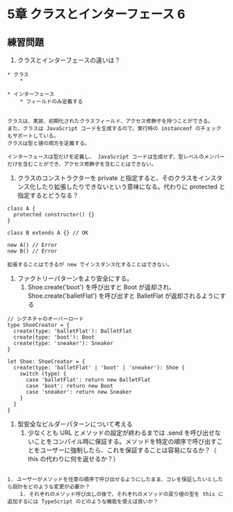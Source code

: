 # 5章 クラスとインターフェース 6

## 練習問題

1. クラスとインターフェースの違いは？

```
* クラス
    *

* インターフェース
    * フィールドのみ定義する


クラスは、実装、初期化されたクラスフィールド、アクセス修飾子を持つことができる。
また、クラスは JavaScript コードを生成するので、実行時の instanceof のチェックもサポートしている。
クラスは型と値の両方を定義する。

インターフェースは型だけを定義し、 JavaScript コードは生成せず、型レベルのメンバーだけを含むことができ、アクセス修飾子を含むことはできない。
```


1. クラスのコンストラクターを private と指定すると、そのクラスをインスタンス化したり拡張したりできないという意味になる。代わりに protected と指定するとどうなる？

```
class A {
  protected constructor() {}
}

class B extends A {} // OK

new A() // Error
new B() // Error

拡張することはできるが new でインスタンス化することはできない。
```


1. ファクトリーパターンをより安全にする。
	1. Shoe.create('boot') を呼び出すと Boot が返却され、 Shoe.create('balletFlat') を呼び出すと BalletFlat が返却されるようにする

```
// シグネチャのオーバーロード
type ShoeCreator = {
  create(type: 'balletFlat'): BalletFlat
  create(type: 'boot'): Boot
  create(type: 'sneaker'): Sneaker
}

let Shoe: ShoeCreator = {
  create(type: 'balletFlat' | 'boot' | 'sneaker'): Shoe {
    switch (type) {
      case 'balletFlat': return new BalletFlat
      case 'boot': return new Boot
      case 'sneaker': return new Sneaker
    }
  }
}
```

1. 型安全なビルダーパターンについて考える
	1. 少なくとも URL とメソッドの設定が終わるまでは .send を呼び出せないことをコンパイル時に保証する。メソッドを特定の順序で呼び出すことをユーザーに強制したら、これを保証することは容易になるか？（ this の代わりに何を返せるか？）

```

```

	1. ユーザーがメソッドを任意の順序で呼び出せるようにしたまま、コレを保証したいとしたら設計をどのような変更が必要か？
		1. それぞれのメソッド呼び出しの後で、それぞれのメソッドの戻り値の型を this に追加するには TypeScript のどのような機能を使えば良いか？

```

```

